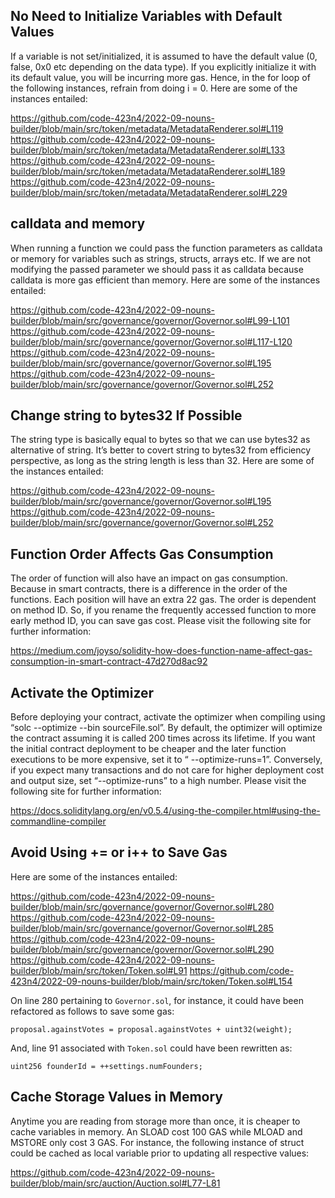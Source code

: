 ## No Need to Initialize Variables with Default Values
If a variable is not set/initialized, it is assumed to have the default value (0, false, 0x0 etc depending on the data type). If you explicitly initialize it with its default value, you will be incurring more gas. Hence, in the for loop of the following instances, refrain from doing i = 0. Here are some of the instances entailed:

https://github.com/code-423n4/2022-09-nouns-builder/blob/main/src/token/metadata/MetadataRenderer.sol#L119
https://github.com/code-423n4/2022-09-nouns-builder/blob/main/src/token/metadata/MetadataRenderer.sol#L133
https://github.com/code-423n4/2022-09-nouns-builder/blob/main/src/token/metadata/MetadataRenderer.sol#L189
https://github.com/code-423n4/2022-09-nouns-builder/blob/main/src/token/metadata/MetadataRenderer.sol#L229

## calldata and memory
When running a function we could pass the function parameters as calldata or memory for variables such as strings, structs, arrays etc. If we are not modifying the passed parameter we should pass it as calldata because calldata is more gas efficient than memory. Here are some of the instances entailed:

https://github.com/code-423n4/2022-09-nouns-builder/blob/main/src/governance/governor/Governor.sol#L99-L101
https://github.com/code-423n4/2022-09-nouns-builder/blob/main/src/governance/governor/Governor.sol#L117-L120
https://github.com/code-423n4/2022-09-nouns-builder/blob/main/src/governance/governor/Governor.sol#L195
https://github.com/code-423n4/2022-09-nouns-builder/blob/main/src/governance/governor/Governor.sol#L252

## Change string to bytes32 If Possible
The string type is basically equal to bytes so that we can use bytes32 as alternative of string. It’s better to covert string to bytes32 from efficiency perspective, as long as the string length is less than 32. Here are some of the instances entailed:

https://github.com/code-423n4/2022-09-nouns-builder/blob/main/src/governance/governor/Governor.sol#L195
https://github.com/code-423n4/2022-09-nouns-builder/blob/main/src/governance/governor/Governor.sol#L252

## Function Order Affects Gas Consumption
The order of function will also have an impact on gas consumption. Because in smart contracts, there is a difference in the order of the functions. Each position will have an extra 22 gas. The order is dependent on method ID. So, if you rename the frequently accessed function to more early method ID, you can save gas cost. Please visit the following site for further information:

https://medium.com/joyso/solidity-how-does-function-name-affect-gas-consumption-in-smart-contract-47d270d8ac92

## Activate the Optimizer
Before deploying your contract, activate the optimizer when compiling using “solc --optimize --bin sourceFile.sol”. By default, the optimizer will optimize the contract assuming it is called 200 times across its lifetime. If you want the initial contract deployment to be cheaper and the later function executions to be more expensive, set it to “ --optimize-runs=1”. Conversely, if you expect many transactions and do not care for higher deployment cost and output size, set “--optimize-runs” to a high number. Please visit the following site for further information:

https://docs.soliditylang.org/en/v0.5.4/using-the-compiler.html#using-the-commandline-compiler

## Avoid Using += or i++ to Save Gas
Here are some of the instances entailed:

https://github.com/code-423n4/2022-09-nouns-builder/blob/main/src/governance/governor/Governor.sol#L280
https://github.com/code-423n4/2022-09-nouns-builder/blob/main/src/governance/governor/Governor.sol#L285
https://github.com/code-423n4/2022-09-nouns-builder/blob/main/src/governance/governor/Governor.sol#L290
https://github.com/code-423n4/2022-09-nouns-builder/blob/main/src/token/Token.sol#L91
https://github.com/code-423n4/2022-09-nouns-builder/blob/main/src/token/Token.sol#L154

On line 280 pertaining to `Governor.sol`, for instance, it could have been refactored as follows to save some gas:

```
proposal.againstVotes = proposal.againstVotes + uint32(weight);
```

And, line 91 associated with `Token.sol` could have been rewritten as:

```
uint256 founderId = ++settings.numFounders;
```

## Cache Storage Values in Memory

Anytime you are reading from storage more than once, it is cheaper to cache variables in memory. An SLOAD cost 100 GAS while MLOAD and MSTORE only cost 3 GAS. For instance, the following instance of struct could be cached as local variable prior to updating all respective values:

https://github.com/code-423n4/2022-09-nouns-builder/blob/main/src/auction/Auction.sol#L77-L81
